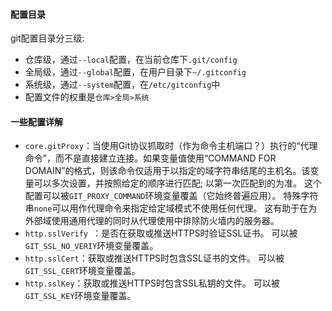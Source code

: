 #### 配置目录
git配置目录分三级:
- 仓库级，通过`--local`配置，在当前仓库下`.git/config`
- 全局级，通过`--global`配置，在用户目录下`~/.gitconfig`
- 系统级，通过`--system`配置，在`/etc/gitconfig`中
- 配置文件的权重是`仓库>全局>系统`

#### 一些配置详解
- `core.gitProxy`：当使用Git协议抓取时（作为命令主机端口？）执行的“代理命令”，而不是直接建立连接。如果变量值使用“COMMAND FOR DOMAIN”的格式，则该命令仅适用于以指定的域字符串结尾的主机名。该变量可以多次设置，并按照给定的顺序进行匹配; 以第一次匹配到的为准。
这个配置可以被`GIT_PROXY_COMMAND`环境变量覆盖（它始终普遍应用）。
特殊字符串`none`可以用作代理命令来指定给定域模式不使用任何代理。 这有助于在为外部域使用通用代理的同时从代理使用中排除防火墙内的服务器。
- `http.sslVerify `：是否在获取或推送HTTPS时验证SSL证书。 可以被`GIT_SSL_NO_VERIY`环境变量覆盖。
- `http.sslCert`：获取或推送HTTPS时包含SSL证书的文件。 可以被`GIT_SSL_CERT`环境变量覆盖。
- `http.sslKey`：获取或推送HTTPS时包含SSL私钥的文件。 可以被`GIT_SSL_KEY`环境变量覆盖。
